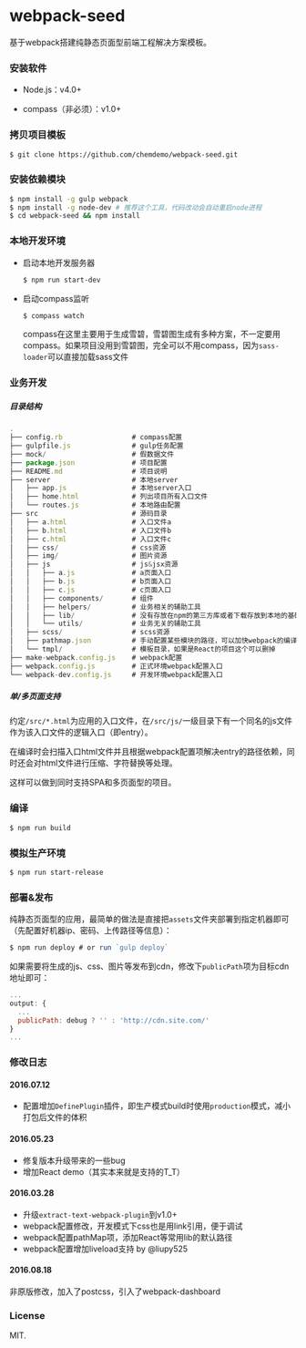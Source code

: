# webpack-seed

基于webpack搭建纯静态页面型前端工程解决方案模板。


### 安装软件

- Node.js：v4.0+

- compass（非必须）：v1.0+


### 拷贝项目模板

``` bash
$ git clone https://github.com/chemdemo/webpack-seed.git
```


### 安装依赖模块

``` bash
$ npm install -g gulp webpack
$ npm install -g node-dev # 推荐这个工具，代码改动会自动重启node进程
$ cd webpack-seed && npm install
```

### 本地开发环境

- 启动本地开发服务器

    ``` bash
    $ npm run start-dev
    ```

- 启动compass监听

    ``` bash
    $ compass watch
    ```
    compass在这里主要用于生成雪碧，雪碧图生成有多种方案，不一定要用compass。如果项目没用到雪碧图，完全可以不用compass，因为`sass-loader`可以直接加载sass文件

### 业务开发

##### 目录结构

``` js
.
├── config.rb                 # compass配置
├── gulpfile.js               # gulp任务配置
├── mock/                     # 假数据文件
├── package.json              # 项目配置
├── README.md                 # 项目说明
├── server                    # 本地server
│   ├── app.js                # 本地server入口
│   ├── home.html             # 列出项目所有入口文件
│   └── routes.js             # 本地路由配置
├── src                       # 源码目录
│   ├── a.html                # 入口文件a
│   ├── b.html                # 入口文件b
│   ├── c.html                # 入口文件c
│   ├── css/                  # css资源
│   ├── img/                  # 图片资源
│   ├── js                    # js&jsx资源
│   │   ├── a.js              # a页面入口
│   │   ├── b.js              # b页面入口
│   │   ├── c.js              # c页面入口
│   │   ├── components/       # 组件
│   │   ├── helpers/          # 业务相关的辅助工具
│   │   ├── lib/              # 没有存放在npm的第三方库或者下载存放到本地的基础库，如jQuery、Zepto、React等
│   │   └── utils/            # 业务无关的辅助工具
│   ├── scss/                 # scss资源
│   ├── pathmap.json          # 手动配置某些模块的路径，可以加快webpack的编译速度
│   └── tmpl/                 # 模板目录，如果是React的项目这个可以删掉
├── make-webpack.config.js    # webpack配置
├── webpack.config.js         # 正式环境webpack配置入口
└── webpack-dev.config.js     # 开发环境webpack配置入口
```

##### 单/多页面支持

约定`/src/*.html`为应用的入口文件，在`/src/js/`一级目录下有一个同名的js文件作为该入口文件的逻辑入口（即entry）。

在编译时会扫描入口html文件并且根据webpack配置项解决entry的路径依赖，同时还会对html文件进行压缩、字符替换等处理。

这样可以做到同时支持SPA和多页面型的项目。

### 编译

``` bash
$ npm run build
```

### 模拟生产环境

``` bash
$ npm run start-release
```

### 部署&发布

纯静态页面型的应用，最简单的做法是直接把`assets`文件夹部署到指定机器即可（先配置好机器ip、密码、上传路径等信息）：

``` js
$ npm run deploy # or run `gulp deploy`
```

如果需要将生成的js、css、图片等发布到cdn，修改下`publicPath`项为目标cdn地址即可：

``` js
...
output: {
  ...
  publicPath: debug ? '' : 'http://cdn.site.com/'
}
...
```

### 修改日志

#### 2016.07.12

- 配置增加`DefinePlugin`插件，即生产模式build时使用`production`模式，减小打包后文件的体积


#### 2016.05.23

- 修复版本升级带来的一些bug
- 增加React demo（其实本来就是支持的T_T）


#### 2016.03.28

- 升级`extract-text-webpack-plugin`到v1.0+
- webpack配置修改，开发模式下css也是用link引用，便于调试
- webpack配置pathMap项，添加React等常用lib的默认路径
- webpack配置增加liveload支持 by @liupy525

#### 2016.08.18
非原版修改，加入了postcss，引入了webpack-dashboard

### License

MIT.

